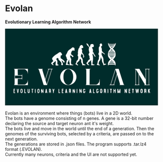 # Evolan
**Evolutionary Learning Algorithm Network**

![logo](logo.png)

Evolan is an environment where things (bots) live in a 2D world.  
The bots have a genome consisting of n genes. A gene is a 32-bit number declaring the source and target neuron ant it's weight.  
The bots live and move in the world until the end of a generation. Then the genomes of the surviving bots, selected by a criteria, are passed on to the next generation.  
The generations are stored in .json files. The program supports .tar.lz4 format (.EVOLAN).  
Currently many neurons, criteria and the UI are not supported yet.

